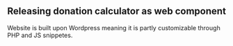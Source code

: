 ## Releasing donation calculator as web component

Website is built upon Wordpress meaning it is partly customizable through PHP and JS snippetes.
